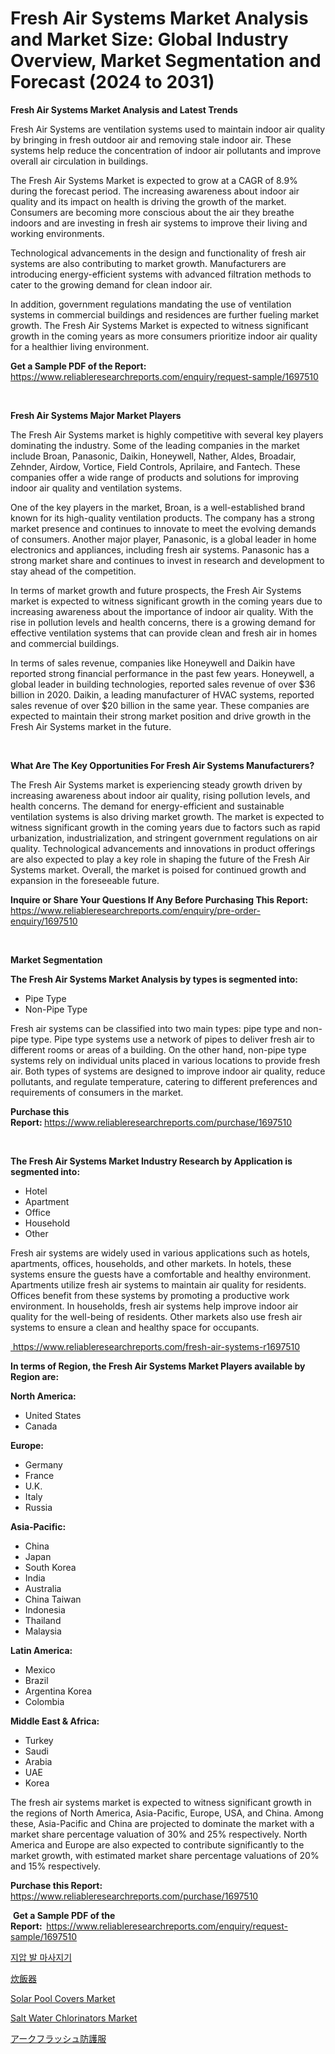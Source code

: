 <p><h1>Fresh Air Systems Market Analysis and Market Size: Global Industry Overview, Market Segmentation and Forecast (2024 to 2031)</h1></p><p><strong>Fresh Air Systems Market Analysis and Latest Trends</strong></p>
<p><p>Fresh Air Systems are ventilation systems used to maintain indoor air quality by bringing in fresh outdoor air and removing stale indoor air. These systems help reduce the concentration of indoor air pollutants and improve overall air circulation in buildings.</p><p>The Fresh Air Systems Market is expected to grow at a CAGR of 8.9% during the forecast period. The increasing awareness about indoor air quality and its impact on health is driving the growth of the market. Consumers are becoming more conscious about the air they breathe indoors and are investing in fresh air systems to improve their living and working environments.</p><p>Technological advancements in the design and functionality of fresh air systems are also contributing to market growth. Manufacturers are introducing energy-efficient systems with advanced filtration methods to cater to the growing demand for clean indoor air.</p><p>In addition, government regulations mandating the use of ventilation systems in commercial buildings and residences are further fueling market growth. The Fresh Air Systems Market is expected to witness significant growth in the coming years as more consumers prioritize indoor air quality for a healthier living environment.</p></p>
<p><strong>Get a Sample PDF of the Report:&nbsp;</strong> <a href="https://www.reliableresearchreports.com/enquiry/request-sample/1697510">https://www.reliableresearchreports.com/enquiry/request-sample/1697510</a></p>
<p>&nbsp;</p>
<p><strong>Fresh Air Systems Major Market Players</strong></p>
<p><p>The Fresh Air Systems market is highly competitive with several key players dominating the industry. Some of the leading companies in the market include Broan, Panasonic, Daikin, Honeywell, Nather, Aldes, Broadair, Zehnder, Airdow, Vortice, Field Controls, Aprilaire, and Fantech. These companies offer a wide range of products and solutions for improving indoor air quality and ventilation systems.</p><p>One of the key players in the market, Broan, is a well-established brand known for its high-quality ventilation products. The company has a strong market presence and continues to innovate to meet the evolving demands of consumers. Another major player, Panasonic, is a global leader in home electronics and appliances, including fresh air systems. Panasonic has a strong market share and continues to invest in research and development to stay ahead of the competition.</p><p>In terms of market growth and future prospects, the Fresh Air Systems market is expected to witness significant growth in the coming years due to increasing awareness about the importance of indoor air quality. With the rise in pollution levels and health concerns, there is a growing demand for effective ventilation systems that can provide clean and fresh air in homes and commercial buildings.</p><p>In terms of sales revenue, companies like Honeywell and Daikin have reported strong financial performance in the past few years. Honeywell, a global leader in building technologies, reported sales revenue of over $36 billion in 2020. Daikin, a leading manufacturer of HVAC systems, reported sales revenue of over $20 billion in the same year. These companies are expected to maintain their strong market position and drive growth in the Fresh Air Systems market in the future.</p></p>
<p>&nbsp;</p>
<p><strong>What Are The Key Opportunities For Fresh Air Systems Manufacturers?</strong></p>
<p><p>The Fresh Air Systems market is experiencing steady growth driven by increasing awareness about indoor air quality, rising pollution levels, and health concerns. The demand for energy-efficient and sustainable ventilation systems is also driving market growth. The market is expected to witness significant growth in the coming years due to factors such as rapid urbanization, industrialization, and stringent government regulations on air quality. Technological advancements and innovations in product offerings are also expected to play a key role in shaping the future of the Fresh Air Systems market. Overall, the market is poised for continued growth and expansion in the foreseeable future.</p></p>
<p><strong>Inquire or Share Your Questions If Any Before Purchasing This Report:</strong> <a href="https://www.reliableresearchreports.com/enquiry/pre-order-enquiry/1697510">https://www.reliableresearchreports.com/enquiry/pre-order-enquiry/1697510</a></p>
<p>&nbsp;</p>
<p><strong>Market Segmentation</strong></p>
<p><strong>The Fresh Air Systems Market Analysis by types is segmented into:</strong></p>
<p><ul><li>Pipe Type</li><li>Non-Pipe Type</li></ul></p>
<p><p>Fresh air systems can be classified into two main types: pipe type and non-pipe type. Pipe type systems use a network of pipes to deliver fresh air to different rooms or areas of a building. On the other hand, non-pipe type systems rely on individual units placed in various locations to provide fresh air. Both types of systems are designed to improve indoor air quality, reduce pollutants, and regulate temperature, catering to different preferences and requirements of consumers in the market.</p></p>
<p><strong>Purchase this Report:&nbsp;</strong><a href="https://www.reliableresearchreports.com/purchase/1697510">https://www.reliableresearchreports.com/purchase/1697510</a></p>
<p>&nbsp;</p>
<p><strong>The Fresh Air Systems Market Industry Research by Application is segmented into:</strong></p>
<p><ul><li>Hotel</li><li>Apartment</li><li>Office</li><li>Household</li><li>Other</li></ul></p>
<p><p>Fresh air systems are widely used in various applications such as hotels, apartments, offices, households, and other markets. In hotels, these systems ensure the guests have a comfortable and healthy environment. Apartments utilize fresh air systems to maintain air quality for residents. Offices benefit from these systems by promoting a productive work environment. In households, fresh air systems help improve indoor air quality for the well-being of residents. Other markets also use fresh air systems to ensure a clean and healthy space for occupants.</p></p>
<p><a href="https://www.reliableresearchreports.com/fresh-air-systems-r1697510">&nbsp;https://www.reliableresearchreports.com/fresh-air-systems-r1697510</a></p>
<p><strong>In terms of Region, the Fresh Air Systems Market Players available by Region are:</strong></p>
<p>
    <p> <strong> North America: </strong>
        <ul>
            <li>United States</li>
            <li>Canada</li>
        </ul>
        </p> 
    <p> <strong> Europe: </strong>
        <ul>
            <li>Germany</li>
            <li>France</li>
            <li>U.K.</li>
            <li>Italy</li>
            <li>Russia</li>
        </ul>
        </p> 
    <p> <strong> Asia-Pacific: </strong>
        <ul>
            <li>China</li>
            <li>Japan</li>
            <li>South Korea</li>
            <li>India</li>
            <li>Australia</li>
            <li>China Taiwan</li>
            <li>Indonesia</li>
            <li>Thailand</li>
            <li>Malaysia</li>
        </ul>
        </p> 
    <p> <strong> Latin America: </strong>
        <ul>
            <li>Mexico</li>
            <li>Brazil</li>
            <li>Argentina Korea</li>
            <li>Colombia</li>
        </ul>
        </p> 
    <p> <strong> Middle East & Africa: </strong>
        <ul>
            <li>Turkey</li>
            <li>Saudi</li>
            <li>Arabia</li>
            <li>UAE</li>
            <li>Korea</li>
        </ul>
    </p>
    </p>
<p><p>The fresh air systems market is expected to witness significant growth in the regions of North America, Asia-Pacific, Europe, USA, and China. Among these, Asia-Pacific and China are projected to dominate the market with a market share percentage valuation of 30% and 25% respectively. North America and Europe are also expected to contribute significantly to the market growth, with estimated market share percentage valuations of 20% and 15% respectively.</p></p>
<p><strong>Purchase this Report: </strong><a href="https://www.reliableresearchreports.com/purchase/1697510">https://www.reliableresearchreports.com/purchase/1697510</a></p>
<p>&nbsp;<strong>Get a Sample PDF of the Report:&nbsp;&nbsp;</strong><a href="https://www.reliableresearchreports.com/enquiry/request-sample/1697510">https://www.reliableresearchreports.com/enquiry/request-sample/1697510</a></p>
<p><strong></strong></p>
<p><p><a href="https://medium.com/@jeremysnyder277/%EB%8B%A4%EC%9D%8C-%EB%AC%B8%EC%9E%A5%EC%9D%84-%ED%95%9C%EA%B5%AD%EC%96%B4%EB%A1%9C-%EB%B2%88%EC%97%AD%ED%95%98%EC%8B%AD%EC%8B%9C%EC%98%A4-quot-%EC%8B%9C%EC%95%84%EC%93%B0-%EB%B0%9C-%EB%A7%88%EC%82%AC%EC%A7%80%EA%B8%B0-%EC%8B%9C%EC%9E%A5-%EC%84%B1%EA%B3%B5%EC%A0%81%EC%9D%B8-%EB%B9%84%EC%A6%88%EB%8B%88%EC%8A%A4-%EC%A0%84%EB%9E%B5%EC%9D%98-%ED%95%B5%EC%8B%AC-2031%EB%85%84%EA%B9%8C%EC%A7%80%EC%9D%98-%EC%98%88%EC%B8%A1-quot-e9c61b2b4c6a">지압 발 마사지기</a></p><p><a href="https://github.com/marbadji/Market-Research-Report-List-1/blob/main/218634427347.md">炊飯器</a></p><p><a href="https://github.com/mancsybtousav/Market-Research-Report-List-2/blob/main/solar-pool-covers-market.md">Solar Pool Covers Market</a></p><p><a href="https://github.com/josesg55/Market-Research-Report-List-2/blob/main/salt-water-chlorinators-market.md">Salt Water Chlorinators Market</a></p><p><a href="https://medium.com/@r.aspinall_32685/%E3%82%A2%E3%83%BC%E3%82%AF%E3%83%95%E3%83%A9%E3%83%83%E3%82%B7%E3%83%A5%E4%BF%9D%E8%AD%B7%E6%9C%8D%E5%B8%82%E5%A0%B4%E3%81%AE%E5%B1%95%E6%9C%9B-%E7%94%A3%E6%A5%AD%E6%A6%82%E8%A6%81%E3%81%A8%E4%BA%88%E6%B8%AC-2024%E5%B9%B4%E3%81%8B%E3%82%892031%E5%B9%B4-52640b8f8995">アークフラッシュ防護服</a></p></p>